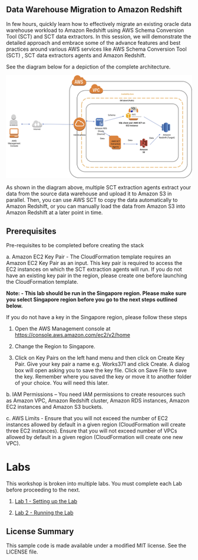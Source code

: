 ## Data Warehouse Migration to Amazon Redshift

In few hours, quickly learn how to effectively migrate an existing oracle data warehouse workload to Amazon Redshift using AWS Schema Conversion Tool (SCT) and SCT data extractors.   In this session, we will demonstrate the detailed  approach and embrace some of the advance features and best practices around various AWS services like AWS Schema Conversion Tool (SCT) ,  SCT data extractors agents  and Amazon Redshift.   

See the diagram below for a depiction of the complete architecture.

![Migration Workshop Architecture](img/lab-arch.jpg)

As shown in the diagram above, multiple SCT extraction agents extract your data from the source data warehouse and upload it to Amazon S3 in parallel. Then, you can use AWS SCT to copy the data automatically to Amazon Redshift, or you can manually load the data from Amazon S3 into Amazon Redshift at a later point in time.

## Prerequisites

Pre-requisites to be completed before creating the stack

a.	Amazon EC2 Key Pair - The CloudFormation template requires an Amazon EC2 Key Pair as an input. This key pair is required to access the EC2 instances on which the SCT extraction agents will run. If you do not have an existing key pair in the region, please create one before launching the CloudFormation template.

**Note: - This lab should be run in the Singapore region. Please make sure you select Singapore region before you go to the next steps outlined below.**

If you do not have a key in the Singapore region, please follow these steps

1. Open the AWS Management console at https://console.aws.amazon.com/ec2/v2/home

2. Change the Region to Singapore.

3. Click on Key Pairs on the left hand menu and then click on Create Key Pair.   Give your key pair a name e.g. Works371 and click Create. A dialog box will open asking you to save the key file. Click on Save File to save the key. Remember where you saved the key or move it to another folder of your choice. You will need this later.


b. IAM Permissions – You need IAM permissions to create resources such as Amazon VPC, Amazon Redshift cluster, Amazon RDS instances, Amazon EC2 instances and Amazon S3 buckets.

c.	AWS Limits - Ensure that you will not exceed the number of EC2 instances allowed by default in a given region (CloudFormation will create three EC2 instances). Ensure that you will not exceed number of VPCs allowed by default in a given region (CloudFormation will create one new VPC).


# Labs
This workshop is broken into multiple labs. You must complete each Lab before proceeding to the next.

1. [Lab 1 - Setting up the Lab](Lab-Part1.md)

2. [Lab 2 - Running the Lab](Lab-Part2.md)


## License Summary

This sample code is made available under a modified MIT license. See the LICENSE file.
